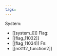 ```yaml
---
tags:
---
```

System:
- [[system_0]]
Flag:
- [[flag_11032]]
- [[flag_11034]]
Fn:
- [[m3112_function2]]
